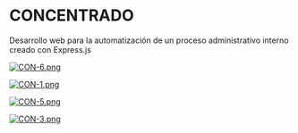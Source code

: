 # CONCENTRADO
Desarrollo web para la automatización de un proceso administrativo interno creado con Express.js

[![CON-6.png](https://i.postimg.cc/SQGLcRLk/CON-6.png)](https://postimg.cc/RqNnBMbD)

[![CON-1.png](https://i.postimg.cc/C5DxHzXY/CON-1.png)](https://postimg.cc/5Q4JfNfk)

[![CON-5.png](https://i.postimg.cc/G3MWqLdn/CON-5.png)](https://postimg.cc/xqzpdSX6)

[![CON-3.png](https://i.postimg.cc/YCJGgBh1/CON-3.png)](https://postimg.cc/gxH2F5yJ)
